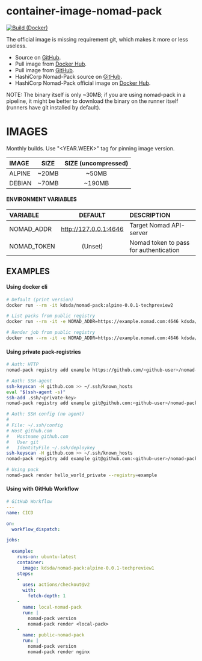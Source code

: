 # container-image-nomad-pack
[![Build (Docker)](https://github.com/Kreditorforeningens-Driftssentral-DA/container-image-nomad-pack/actions/workflows/docker-build.yml/badge.svg)](https://github.com/Kreditorforeningens-Driftssentral-DA/container-image-nomad-pack/actions/workflows/docker-build.yml)

The official image is missing requirement git, which makes it more or less useless.

- Source on [GitHub](https://github.com/Kreditorforeningens-Driftssentral-DA/container-image-nomad-pack).
- Pull image from [Docker Hub](https://hub.docker.com/repository/docker/kdsda/nomad-pack).
- Pull image from [GitHub](https://github.com/Kreditorforeningens-Driftssentral-DA/container-image-nomad-pack/pkgs/container/container-image-nomad-pack).
- HashiCorp Nomad-Pack source on [GitHub](https://github.com/hashicorp/nomad-pack).
- HashiCorp Nomad-Pack official image on [Docker Hub](https://hub.docker.com/r/hashicorp/nomad-pack).

NOTE: The binary itself is only ~30MB; if you are using nomad-pack in a pipeline, it might be better to
download the binary on the runner itself (runners have git installed by default).

# IMAGES

Monthly builds. Use "<YEAR.WEEK>" tag for pinning image version.

| IMAGE | SIZE | SIZE (uncompressed) |
| :-- | :-: | :-: |
| ALPINE | ~20MB | ~50MB |
| DEBIAN | ~70MB | ~190MB |


#### ENVIRONMENT VARIABLES

| VARIABLE | DEFAULT | DESCRIPTION |
| :-- | :-: | :-- |
| NOMAD_ADDR | http://127.0.0.1:4646  | Target Nomad API-server |
| NOMAD_TOKEN | (Unset) | Nomad token to pass for authentication |


## EXAMPLES

#### Using docker cli

```bash
# Default (print version)
docker run --rm -it kdsda/nomad-pack:alpine-0.0.1-techpreview2

# List packs from public registry
docker run --rm -it -e NOMAD_ADDR=https://example.nomad.com:4646 kdsda/nomad-pack:alpine-0.0.1-techpreview1 nomad-pack registry list

# Render job from public registry
docker run --rm -it -e NOMAD_ADDR=https://example.nomad.com:4646 kdsda/nomad-pack:alpine-0.0.1-techpreview1 nomad-pack render traefik
```


#### Using private pack-registries
```bash
# Auth: HTTP
nomad-pack registry add example https://github.com/<github-user>/nomad-pack-private-registry --target=hello_world_private
```

```bash
# Auth: SSH-agent
ssh-keyscan -H github.com >> ~/.ssh/known_hosts
eval "$(ssh-agent -s)"
ssh-add .ssh/<private-key>
nomad-pack registry add example git@github.com:<github-user>/nomad-pack-private-registry.git --target=hello_world_private
```

```bash
# Auth: SSH config (no agent)
#
# File: ~/.ssh/config
# Host github.com
#   Hostname github.com
#   User git
#   IdentityFile ~/.ssh/deploykey
ssh-keyscan -H github.com >> ~/.ssh/known_hosts
nomad-pack registry add example git@github.com:<github-user>/nomad-pack-private-registry.git --target=hello_world_private
```

```bash
# Using pack
nomad-pack render hello_world_private --registry=example
```

#### Using with GitHub Workflow
```yml
# GitHub Workflow
---
name: CICD

on:
  workflow_dispatch:

jobs:
  
  example:
    runs-on: ubuntu-latest
    container:
      image: kdsda/nomad-pack:alpine-0.0.1-techpreview1
    steps:
    -
      uses: actions/checkout@v2
      with:
        fetch-depth: 1
    -
      name: local-nomad-pack
      run: |
        nomad-pack version
        nomad-pack render <local-pack>
    -
      name: public-nomad-pack
      run: |
        nomad-pack version
        nomad-pack render nginx
```